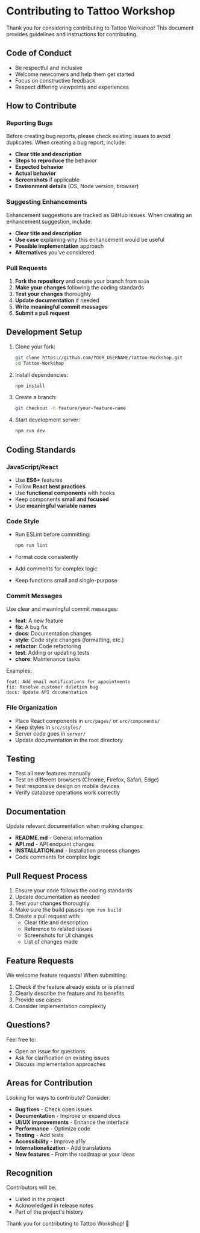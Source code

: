 # Contributing to Tattoo Workshop

Thank you for considering contributing to Tattoo Workshop! This document provides guidelines and instructions for contributing.

## Code of Conduct

- Be respectful and inclusive
- Welcome newcomers and help them get started
- Focus on constructive feedback
- Respect differing viewpoints and experiences

## How to Contribute

### Reporting Bugs

Before creating bug reports, please check existing issues to avoid duplicates. When creating a bug report, include:

- **Clear title and description**
- **Steps to reproduce** the behavior
- **Expected behavior**
- **Actual behavior**
- **Screenshots** if applicable
- **Environment details** (OS, Node version, browser)

### Suggesting Enhancements

Enhancement suggestions are tracked as GitHub issues. When creating an enhancement suggestion, include:

- **Clear title and description**
- **Use case** explaining why this enhancement would be useful
- **Possible implementation** approach
- **Alternatives** you've considered

### Pull Requests

1. **Fork the repository** and create your branch from `main`
2. **Make your changes** following the coding standards
3. **Test your changes** thoroughly
4. **Update documentation** if needed
5. **Write meaningful commit messages**
6. **Submit a pull request**

## Development Setup

1. Clone your fork:
   ```bash
   git clone https://github.com/YOUR_USERNAME/Tattoo-Workshop.git
   cd Tattoo-Workshop
   ```

2. Install dependencies:
   ```bash
   npm install
   ```

3. Create a branch:
   ```bash
   git checkout -b feature/your-feature-name
   ```

4. Start development server:
   ```bash
   npm run dev
   ```

## Coding Standards

### JavaScript/React

- Use **ES6+** features
- Follow **React best practices**
- Use **functional components** with hooks
- Keep components **small and focused**
- Use **meaningful variable names**

### Code Style

- Run ESLint before committing:
  ```bash
  npm run lint
  ```

- Format code consistently
- Add comments for complex logic
- Keep functions small and single-purpose

### Commit Messages

Use clear and meaningful commit messages:

- **feat**: A new feature
- **fix**: A bug fix
- **docs**: Documentation changes
- **style**: Code style changes (formatting, etc.)
- **refactor**: Code refactoring
- **test**: Adding or updating tests
- **chore**: Maintenance tasks

Examples:
```
feat: Add email notifications for appointments
fix: Resolve customer deletion bug
docs: Update API documentation
```

### File Organization

- Place React components in `src/pages/` or `src/components/`
- Keep styles in `src/styles/`
- Server code goes in `server/`
- Update documentation in the root directory

## Testing

- Test all new features manually
- Test on different browsers (Chrome, Firefox, Safari, Edge)
- Test responsive design on mobile devices
- Verify database operations work correctly

## Documentation

Update relevant documentation when making changes:

- **README.md** - General information
- **API.md** - API endpoint changes
- **INSTALLATION.md** - Installation process changes
- Code comments for complex logic

## Pull Request Process

1. Ensure your code follows the coding standards
2. Update documentation as needed
3. Test your changes thoroughly
4. Make sure the build passes: `npm run build`
5. Create a pull request with:
   - Clear title and description
   - Reference to related issues
   - Screenshots for UI changes
   - List of changes made

## Feature Requests

We welcome feature requests! When submitting:

1. Check if the feature already exists or is planned
2. Clearly describe the feature and its benefits
3. Provide use cases
4. Consider implementation complexity

## Questions?

Feel free to:
- Open an issue for questions
- Ask for clarification on existing issues
- Discuss implementation approaches

## Areas for Contribution

Looking for ways to contribute? Consider:

- **Bug fixes** - Check open issues
- **Documentation** - Improve or expand docs
- **UI/UX improvements** - Enhance the interface
- **Performance** - Optimize code
- **Testing** - Add tests
- **Accessibility** - Improve a11y
- **Internationalization** - Add translations
- **New features** - From the roadmap or your ideas

## Recognition

Contributors will be:
- Listed in the project
- Acknowledged in release notes
- Part of the project's history

Thank you for contributing to Tattoo Workshop! 🎨
